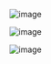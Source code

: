 ![image](https://github.com/user-attachments/assets/b48ddb7a-f4ba-4368-bd4f-9e197243bd02)



![image](https://github.com/user-attachments/assets/2dccb783-806f-4123-a706-a7455372ec04)



![image](https://github.com/user-attachments/assets/fc65f249-8f01-4208-b064-b50484322f2e)
